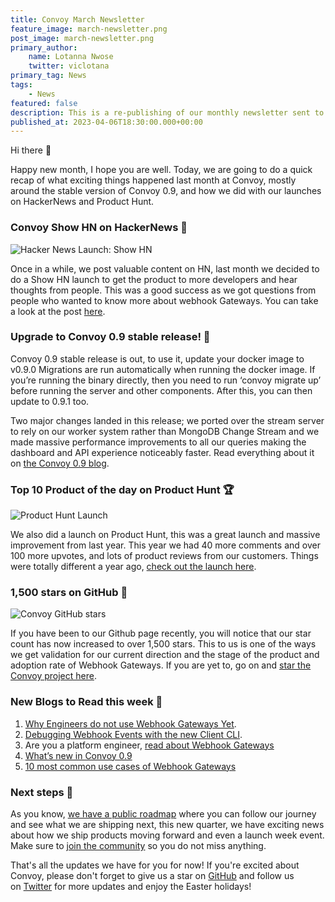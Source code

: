 ```yaml
---
title: Convoy March Newsletter
feature_image: march-newsletter.png
post_image: march-newsletter.png
primary_author:
    name: Lotanna Nwose
    twitter: viclotana
primary_tag: News
tags:
    - News
featured: false
description: This is a re-publishing of our monthly newsletter sent to subscribers earler this month. View to subscribe for future email newsletters.
published_at: 2023-04-06T18:30:00.000+00:00
---
```

Hi there 👋

Happy new month, I hope you are well. Today, we are going to do a quick recap of what exciting things happened last month at Convoy, mostly around the stable version of Convoy 0.9, and how we did with our launches on HackerNews and Product Hunt.

### Convoy Show HN on HackerNews 🔬

![Hacker News Launch: Show HN](/blog-assets/hn-launch.png)

Once in a while, we post valuable content on HN, last month we decided to do a Show HN launch to get the product to more developers and hear thoughts from people. This was a good success as we got questions from people who wanted to know more about webhook Gateways. You can take a look at the post [here](https://news.ycombinator.com/item?id=35369983). 

### Upgrade to Convoy 0.9 stable release! 💃

Convoy 0.9 stable release is out, to use it, update your docker image to v0.9.0 Migrations are run automatically when running the docker image. If you’re running the binary directly, then you need to run ‘convoy migrate up’ before running the server and other components. After this, you can then update to 0.9.1 too.

Two major changes landed in this release; we ported over the stream server to rely on our worker system rather than MongoDB Change Stream and we made massive performance improvements to all our queries making the dashboard and API experience noticeably faster. Read everything about it on [the Convoy 0.9 blog](https://getconvoy.io/blog/convoy-0.9).

### Top 10 Product of the day on Product Hunt 🏆

![Product Hunt Launch](/blog-assets/ph-launch.png)

We also did a launch on Product Hunt, this was a great launch and massive improvement from last year. This year we had 40 more comments and over 100 more upvotes, and lots of product reviews from our customers. Things were totally different a year ago, [check out the launch here](https://www.producthunt.com/posts/convoy-4). 

### 1,500 stars on GitHub 🎉

![Convoy GitHub stars](/blog-assets/starss.png)

If you have been to our Github page recently, you will notice that our star count has now increased to over 1,500 stars. This to us is one of the ways we get validation for our current direction and the stage of the product and adoption rate of Webhook Gateways. If you are yet to, go on and [star the Convoy project here](https://github.com/frain-dev/convoy).

### New **Blogs to Read this week 📕**

1. [Why Engineers do not use Webhook Gateways Yet](https://getconvoy.io/blog/why-engineers-do-not-use-webhook-gateways-yet).
2. [Debugging Webhook Events with the new Client CLI](https://getconvoy.io/blog/debugging-webhook-events-with-convoy-cli).
3. Are you a platform engineer, [read about Webhook Gateways](https://getconvoy.io/blog/webhook-gateways-for-platform-engineers)
4. [What’s new in Convoy 0.9](https://getconvoy.io/blog/convoy-0.9)
5. [10 most common use cases of Webhook Gateways](https://getconvoy.io/blog/10-most-common-use-cases-of-a-webhook-gateway)

### Next steps 🚀

As you know, [we have a public roadmap](https://github.com/orgs/frain-dev/projects/3/views/1) where you can follow our journey and see what we are shipping next, this new quarter, we have exciting news about how we ship products moving forward and even a launch week event. Make sure to [join the community](https://convoy-community.slack.com/join/shared_invite/zt-xiuuoj0m-yPp~ylfYMCV9s038QL0IUQ#/shared-invite/email) so you do not miss anything. 

That's all the updates we have for you for now! If you're excited about Convoy, please don't forget to give us a star on [GitHub](https://github.com/frain-dev/convoy) and follow us on [Twitter](https://twitter.com/getconvoy) for more updates and enjoy the Easter holidays!